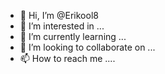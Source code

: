 - 👋 Hi, I’m @Erikool8
- 👀 I’m interested in ...
- 🌱 I’m currently learning ...
- 💞️ I’m looking to collaborate on ...
- 📫 How to reach me ....

